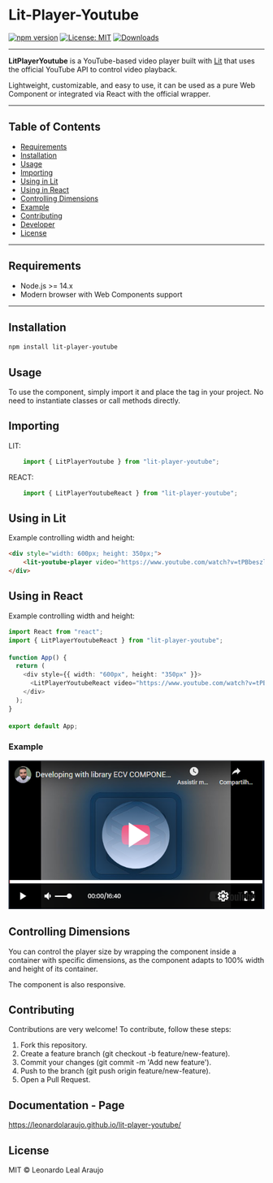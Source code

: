 # Lit-Player-Youtube

[![npm version](https://img.shields.io/npm/v/lit-player-youtube.svg)](https://www.npmjs.com/package/lit-player-youtube)
[![License: MIT](https://img.shields.io/badge/License-MIT-yellow.svg)](https://opensource.org/licenses/MIT)
[![Downloads](https://img.shields.io/npm/dm/lit-player-youtube.svg)](https://www.npmjs.com/package/lit-player-youtube)

---

**LitPlayerYoutube** is a YouTube-based video player built with [Lit](https://lit.dev/) that uses the official YouTube API to control video playback.

Lightweight, customizable, and easy to use, it can be used as a pure Web Component or integrated via React with the official wrapper.

---

## Table of Contents

- [Requirements](#requirements)
- [Installation](#installation)
- [Usage](#usage)
- [Importing](#importing)
- [Using in Lit](#using-in-lit)
- [Using in React](#using-in-react)
- [Controlling Dimensions](#controlling-dimensions)
- [Example](#example)
- [Contributing](#contributing)
- [Developer](#developer)
- [License](#license)

---

## Requirements

- Node.js >= 14.x
- Modern browser with Web Components support

---

## Installation

```bash
npm install lit-player-youtube
```

## Usage
To use the component, simply import it and place the tag in your project. No need to instantiate classes or call methods directly.

## Importing
LIT:
```typescript
    import { LitPlayerYoutube } from "lit-player-youtube";
```

REACT:
```typescript
    import { LitPlayerYoutubeReact } from "lit-player-youtube";
```

## Using in Lit
Example controlling width and height:
```html
<div style="width: 600px; height: 350px;">
    <lit-youtube-player video="https://www.youtube.com/watch?v=tPBbeszlIXw"></lit-youtube-player>
</div>
```

## Using in React
Example controlling width and height:
```typescript
import React from "react";
import { LitPlayerYoutubeReact } from "lit-player-youtube";

function App() {
  return (
    <div style={{ width: "600px", height: "350px" }}>
      <LitPlayerYoutubeReact video="https://www.youtube.com/watch?v=tPBbeszlIXw" />
    </div>
  );
}

export default App;
```

### Example

<img src="./src/image/exemplo-video.PNG">

## Controlling Dimensions
You can control the player size by wrapping the component inside a container with specific dimensions, 
as the component adapts to 100% width and height of its container.

The component is also responsive.

## Contributing

Contributions are very welcome! To contribute, follow these steps:
1. Fork this repository.
2. Create a feature branch (git checkout -b feature/new-feature).
3. Commit your changes (git commit -m 'Add new feature').
4. Push to the branch (git push origin feature/new-feature).
5. Open a Pull Request.

## Documentation - Page
https://leonardolaraujo.github.io/lit-player-youtube/

## License
MIT © Leonardo Leal Araujo
